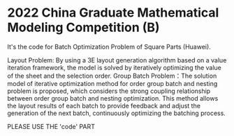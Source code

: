 # 2022 China Graduate Mathematical Modeling Competition (B)
It's the code for Batch Optimization Problem of Square Parts (Huawei).

Layout Problem: By using a 3E layout generation algorithm based on a value iteration framework, the model is solved by iteratively
optimizing the value of the sheet and the selection order.
Group Batch Problem：The solution model of iterative optimization method for order group batch and nesting problem is proposed,
which considers the strong coupling relationship between order group batch and nesting optimization. This method allows the layout
results of each batch to provide feedback and adjust the generation of the next batch, continuously optimizing the batching process.

PLEASE USE THE 'code' PART
